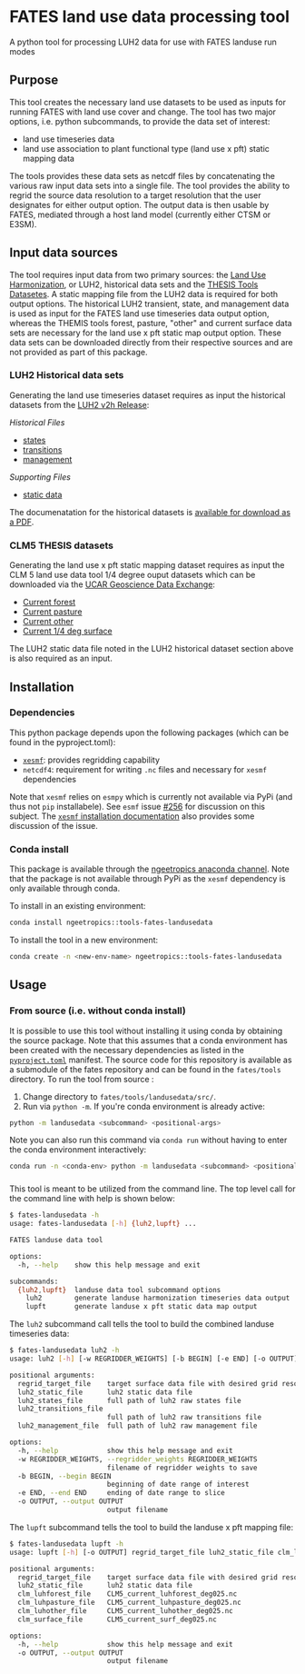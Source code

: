 # FATES land use data processing tool

A python tool for processing LUH2 data for use with FATES landuse run modes

## Purpose

This tool creates the necessary land use datasets to be used as inputs for running FATES with land use cover and change.  The tool has two major options, i.e. python subcommands, to provide the data set of interest:

- land use timeseries data
- land use association to plant functional type (land use x pft) static mapping data

The tools provides these data sets as netcdf files by concatenating the various raw input data sets into a single file.  The tool provides the ability to regrid the source data resolution to a target
resolution that the user designates for either output option.  The output data is then usable by FATES, mediated through a host land model (currently either CTSM or E3SM).

## Input data sources

The tool requires input data from two primary sources: the [Land Use Harmonization](https://luh.umd.edu/), or LUH2, historical data sets and the [THESIS Tools Datasetes](https://doi.org/10.5065/29s7-7b41).  A static mapping file from the LUH2 data is required for both output options.  The historical LUH2 transient, state, and management data is used as input for the FATES land use timeseries data output option, whereas the THEMIS tools forest, pasture, "other" and current surface data sets are necessary for the land use x pft static map output option.  These data sets can be downloaded directly from their respective sources and are not provided as part of this package.

### LUH2 Historical data sets

Generating the land use timeseries dataset requires as input the historical datasets from the [LUH2 v2h Release](https://luh.umd.edu/data.shtml):

_Historical Files_
- [states](https://luh.umd.edu/LUH2/LUH2_v2h/states.nc)
- [transitions](https://luh.umd.edu/LUH2/LUH2_v2h/transitions.nc)
- [management](https://luh.umd.edu/LUH2/LUH2_v2h/management.nc)

_Supporting Files_
- [static data](https://luh.umd.edu/LUH2/LUH2_v2h/staticData_quarterdeg.nc)

The documenatation for the historical datasets is [available for download as a PDF](https://luh.umd.edu/LUH2/LUH2_v2h_README.pdf).

### CLM5 THESIS datasets

Generating the land use x pft static mapping dataset requires as input the CLM 5 land use data tool 1/4 degree ouput datasets which can be downloaded via the [UCAR Geoscience Data Exchange](https://gdex.ucar.edu/dataset/188b_oleson/file.html):

- [Current forest](https://gdex.ucar.edu/dataset/188b_oleson/file/CLM5_current_luhforest_deg025.nc)
- [Current pasture](https://gdex.ucar.edu/dataset/188b_oleson/file/CLM5_current_luhpasture_deg025.nc)
- [Current other](https://gdex.ucar.edu/dataset/188b_oleson/file/CLM5_current_luhother_deg025.nc)
- [Current 1/4 deg surface](https://gdex.ucar.edu/dataset/188b_oleson/file/CLM5_current_surf_deg025.nc)

The LUH2 static data file noted in the LUH2 historical dataset section above is also required as an input.

## Installation

### Dependencies

This python package depends upon the following packages (which can be found in the pyproject.toml): 

- [`xesmf`](https://pangeo-xesmf.readthedocs.io/en/latest/index.html#): provides regridding capability
- `netcdf4`: requirement for writing `.nc` files and necessary for `xesmf` dependencies 

Note that `xesmf` relies on `esmpy` which is currently not available via PyPi (and thus not `pip` installabele).  See `esmf` issue [#256](https://github.com/esmf-org/esmf/issues/256) for discussion on this subject.  The [`xesmf` installation documentation](https://pangeo-xesmf.readthedocs.io/en/latest/installation.html#notes-about-esmpy) also provides some discussion of the issue.

### Conda install

This package is available through the [ngeetropics anaconda channel](https://anaconda.org/ngeetropics/tools-fates-landusedata).  Note that the package is not available through PyPi as the `xesmf` dependency is only available through conda.

To install in an existing environment:
``` sh
conda install ngeetropics::tools-fates-landusedata
```

To install the tool in a new environment:

``` sh
conda create -n <new-env-name> ngeetropics::tools-fates-landusedata
```

## Usage

### From source (i.e. without conda install)

It is possible to use this tool without installing it using conda by obtaining the source package.  Note that this assumes that a conda environment has been created with the necessary dependencies as listed in the [`pyproject.toml`](https://github.com/NGEET/tools-fates-landusedata/pull/14) manifest.  The source code for this repository is available as a submodule of the fates repository and can be found in the `fates/tools` directory.  To run the tool from source :

1. Change directory to `fates/tools/landusedata/src/`.
2. Run via `python -m`.  If you're conda environment is already active:

``` sh
python -m landusedata <subcommand> <positional-args>
```

Note you can also run this command via `conda run` without having to enter the conda environment interactively:

``` sh
conda run -n <conda-env> python -m landusedata <subcommand> <positional-args>
```

### 

This tool is meant to be utilized from the command line.  The top level call for the command line with help is shown below:
``` sh
$ fates-landusedata -h
usage: fates-landusedata [-h] {luh2,lupft} ...

FATES landuse data tool

options:
  -h, --help    show this help message and exit

subcommands:
  {luh2,lupft}  landuse data tool subcommand options
    luh2        generate landuse harmonization timeseries data output
    lupft       generate landuse x pft static data map output
```

The `luh2` subcommand call tells the tool to build the combined landuse timeseries data:

``` sh
$ fates-landusedata luh2 -h
usage: luh2 [-h] [-w REGRIDDER_WEIGHTS] [-b BEGIN] [-e END] [-o OUTPUT] regrid_target_file luh2_static_file luh2_states_file luh2_transitions_file luh2_management_file

positional arguments:
  regrid_target_file    target surface data file with desired grid resolution
  luh2_static_file      luh2 static data file
  luh2_states_file      full path of luh2 raw states file
  luh2_transitions_file
                        full path of luh2 raw transitions file
  luh2_management_file  full path of luh2 raw management file

options:
  -h, --help            show this help message and exit
  -w REGRIDDER_WEIGHTS, --regridder_weights REGRIDDER_WEIGHTS
                        filename of regridder weights to save
  -b BEGIN, --begin BEGIN
                        beginning of date range of interest
  -e END, --end END     ending of date range to slice
  -o OUTPUT, --output OUTPUT
                        output filename
```

The `lupft` subcommand tells the tool to build the landuse x pft mapping file:

``` sh
$ fates-landusedata lupft -h
usage: lupft [-h] [-o OUTPUT] regrid_target_file luh2_static_file clm_luhforest_file clm_luhpasture_file clm_luhother_file clm_surface_file

positional arguments:
  regrid_target_file    target surface data file with desired grid resolution
  luh2_static_file      luh2 static data file
  clm_luhforest_file    CLM5_current_luhforest_deg025.nc
  clm_luhpasture_file   CLM5_current_luhpasture_deg025.nc
  clm_luhother_file     CLM5_current_luhother_deg025.nc
  clm_surface_file      CLM5_current_surf_deg025.nc

options:
  -h, --help            show this help message and exit
  -o OUTPUT, --output OUTPUT
                        output filename

```
